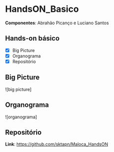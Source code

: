 # HandsON_Basico
**Componentes**: Abrahão Picanço e Luciano Santos

## Hands-on básico

- [x] Big Picture
- [x] Organograma
- [x] Repositório

## Big Picture
![big picture]

## Organograma
![organograma]

## Repositório
**Link**: https://github.com/sktapn/Maloca_HandsON
